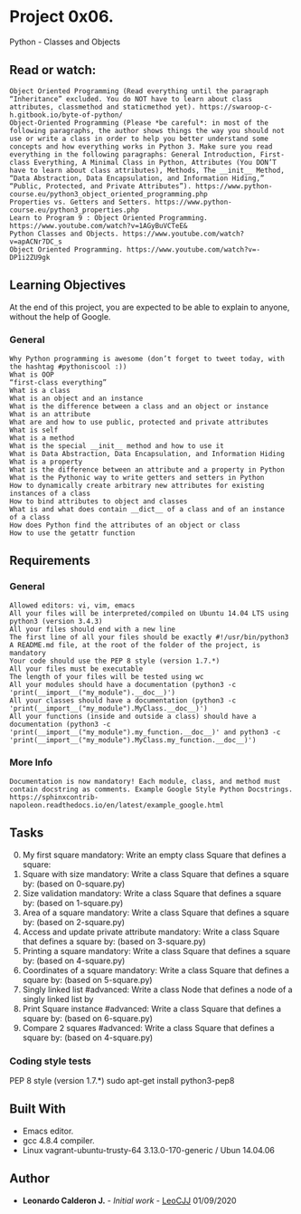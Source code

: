 # Project 0x06.

Python - Classes and Objects


## Read or watch:


    Object Oriented Programming (Read everything until the paragraph “Inheritance” excluded. You do NOT have to learn about class attributes, classmethod and staticmethod yet). https://swaroop-c-h.gitbook.io/byte-of-python/
    Object-Oriented Programming (Please *be careful*: in most of the following paragraphs, the author shows things the way you should not use or write a class in order to help you better understand some concepts and how everything works in Python 3. Make sure you read everything in the following paragraphs: General Introduction, First-class Everything, A Minimal Class in Python, Attributes (You DON’T have to learn about class attributes), Methods, The __init__ Method, “Data Abstraction, Data Encapsulation, and Information Hiding,” “Public, Protected, and Private Attributes”). https://www.python-course.eu/python3_object_oriented_programming.php
    Properties vs. Getters and Setters. https://www.python-course.eu/python3_properties.php
    Learn to Program 9 : Object Oriented Programming. https://www.youtube.com/watch?v=1AGyBuVCTeE&
    Python Classes and Objects. https://www.youtube.com/watch?v=apACNr7DC_s
    Object Oriented Programming. https://www.youtube.com/watch?v=-DP1i2ZU9gk



## Learning Objectives

At the end of this project, you are expected to be able to explain to anyone, without the help of Google.
   
### General


    Why Python programming is awesome (don’t forget to tweet today, with the hashtag #pythoniscool :))
    What is OOP
    “first-class everything”
    What is a class
    What is an object and an instance
    What is the difference between a class and an object or instance
    What is an attribute
    What are and how to use public, protected and private attributes
    What is self
    What is a method
    What is the special __init__ method and how to use it
    What is Data Abstraction, Data Encapsulation, and Information Hiding
    What is a property
    What is the difference between an attribute and a property in Python
    What is the Pythonic way to write getters and setters in Python
    How to dynamically create arbitrary new attributes for existing instances of a class
    How to bind attributes to object and classes
    What is and what does contain __dict__ of a class and of an instance of a class
    How does Python find the attributes of an object or class
    How to use the getattr function


## Requirements

### General

    Allowed editors: vi, vim, emacs
    All your files will be interpreted/compiled on Ubuntu 14.04 LTS using python3 (version 3.4.3)
    All your files should end with a new line
    The first line of all your files should be exactly #!/usr/bin/python3
    A README.md file, at the root of the folder of the project, is mandatory
    Your code should use the PEP 8 style (version 1.7.*)
    All your files must be executable
    The length of your files will be tested using wc
    All your modules should have a documentation (python3 -c 'print(__import__("my_module").__doc__)')
    All your classes should have a documentation (python3 -c 'print(__import__("my_module").MyClass.__doc__)')
    All your functions (inside and outside a class) should have a documentation (python3 -c 'print(__import__("my_module").my_function.__doc__)' and python3 -c 'print(__import__("my_module").MyClass.my_function.__doc__)')


### More Info

    Documentation is now mandatory! Each module, class, and method must contain docstring as comments. Example Google Style Python Docstrings. https://sphinxcontrib-napoleon.readthedocs.io/en/latest/example_google.html


## Tasks

 0. My first square mandatory: Write an empty class Square that defines a square:
 1. Square with size mandatory: Write a class Square that defines a square by: (based on 0-square.py)
 2. Size validation mandatory: Write a class Square that defines a square by: (based on 1-square.py)
 3. Area of a square mandatory: Write a class Square that defines a square by: (based on 2-square.py)
 4. Access and update private attribute mandatory: Write a class Square that defines a square by: (based on 3-square.py)
 5. Printing a square mandatory: Write a class Square that defines a square by: (based on 4-square.py)
 6. Coordinates of a square mandatory: Write a class Square that defines a square by: (based on 5-square.py)
 7. Singly linked list #advanced: Write a class Node that defines a node of a singly linked list by
 8. Print Square instance #advanced: Write a class Square that defines a square by: (based on 6-square.py)
 9. Compare 2 squares #advanced: Write a class Square that defines a square by: (based on 4-square.py)



### Coding style tests

PEP 8 style (version 1.7.*)
sudo apt-get install python3-pep8


## Built With

* Emacs editor.
* gcc 4.8.4 compiler.
* Linux vagrant-ubuntu-trusty-64 3.13.0-170-generic / Ubun 14.04.06

## Author

* **Leonardo Calderon J.** - *Initial work* - [LeoCJJ](https://github.com/leocjj)
01/09/2020
